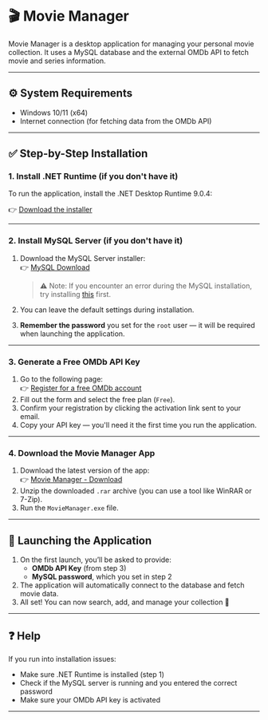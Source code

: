 # 🎬 Movie Manager

Movie Manager is a desktop application for managing your personal movie collection. It uses a MySQL database and the external OMDb API to fetch movie and series information.

---

## ⚙️ System Requirements

- Windows 10/11 (x64)
- Internet connection (for fetching data from the OMDb API)

---

## ✅ Step-by-Step Installation

### 1. Install .NET Runtime (if you don't have it)

To run the application, install the .NET Desktop Runtime 9.0.4:

👉 [Download the installer](https://dotnet.microsoft.com/en-us/download/dotnet/thank-you/runtime-desktop-9.0.4-windows-x64-installer?cid=getdotnetcore)

---

### 2. Install MySQL Server (if you don't have it)

1. Download the MySQL Server installer:  
   👉 [MySQL Download](https://dev.mysql.com/downloads/mysql/)

   > ⚠️ Note: If you encounter an error during the MySQL installation, try installing [this](https://learn.microsoft.com/en-us/cpp/windows/latest-supported-vc-redist?view=msvc-170) first.

2. You can leave the default settings during installation.  
3. **Remember the password** you set for the `root` user — it will be required when launching the application.

---

### 3. Generate a Free OMDb API Key

1. Go to the following page:  
   👉 [Register for a free OMDb account](https://www.omdbapi.com/apikey.aspx?__EVENTTARGET=freeAcct)
2. Fill out the form and select the free plan (`Free`).
3. Confirm your registration by clicking the activation link sent to your email.
4. Copy your API key — you'll need it the first time you run the application.

---

### 4. Download the Movie Manager App

1. Download the latest version of the app:  
   👉 [Movie Manager - Download](https://shorturl.at/Z9gdd)
2. Unzip the downloaded `.rar` archive (you can use a tool like WinRAR or 7-Zip).
3. Run the `MovieManager.exe` file.

---

## 🚀 Launching the Application

1. On the first launch, you’ll be asked to provide:
   - **OMDb API Key** (from step 3)
   - **MySQL password**, which you set in step 2
2. The application will automatically connect to the database and fetch movie data.
3. All set! You can now search, add, and manage your collection 🎥

---

## ❓ Help

If you run into installation issues:
- Make sure .NET Runtime is installed (step 1)
- Check if the MySQL server is running and you entered the correct password
- Make sure your OMDb API key is activated

---
